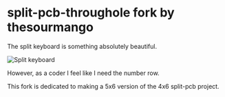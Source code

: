 # split-pcb-throughole fork by thesourmango

The split keyboard is something absolutely beautiful.

![Split keyboard](http://i.imgur.com/eupzFgs.jpg?1)

However, as a coder I feel like I need the number row.

This fork is dedicated to making a 5x6 version of the 4x6 split-pcb project.



